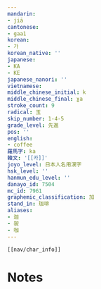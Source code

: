 ```yaml
---
mandarin:
- jiā
cantonese:
- gaa1
korean:
- 가
korean_native: ''
japanese:
- KA
- KE
japanese_nanori: ''
vietnamese:
middle_chinese_initial: k
middle_chinese_final: ɣa
stroke_count: 9
radical: 玉
skip_number: 1-4-5
grade_level: 先進
pos: ''
english:
- coffee
羅馬字: ka
韓文: '[[카]]'
joyo_level: 日本人名用漢字
hsk_level: ''
hanmun_edu_level: ''
danayo_id: 7504
mc_id: 7961
graphemic_classification: 加
stand_in: 珈啡
aliases:
- 迦
- 袈
- 咖
---
```

```meta-bind-embed
[[nav/char_info]]
```

# Notes

